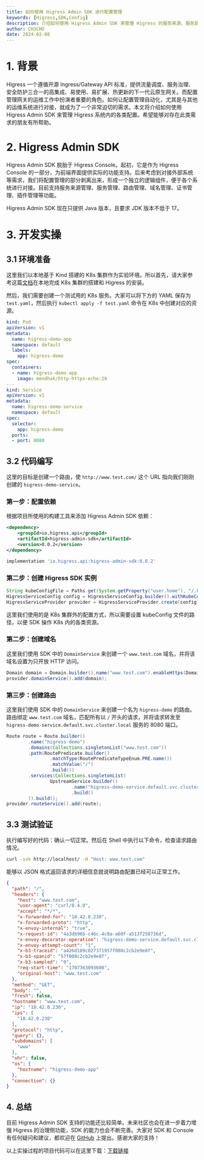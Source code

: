 ```yaml
---
title: 如何使用 Higress Admin SDK 进行配置管理
keywords: [Higress,SDK,Config]
description: 介绍如何使用 Higress Admin SDK 来管理 Higress 的服务来源、服务路由等各项配置。
author: CH3CHO
date: 2024-02-08
---
```


# 1. 背景

Higress 一个遵循开源 Ingress/Gateway API 标准，提供流量调度、服务治理、安全防护三合一的高集成、易使用、易扩展、热更新的下一代云原生网关。而配置管理网关的运维工作中扮演者重要的角色。如何让配置管理自动化，尤其是与其他的运维系统进行对接，就成为了一个非常迫切的需求。本文将介绍如何使用 Higress Admin SDK 来管理 Higress 系统内的各类配置。希望能够对存在此类需求的朋友有所帮助。

# 2. Higress Admin SDK

Higress Admin SDK 脱胎于 Higress Console。起初，它是作为 Higress Console 的一部分，为前端界面提供实际的功能支持。后来考虑到对接外部系统等需求，我们将配置管理的部分剥离出来，形成一个独立的逻辑组件，便于各个系统进行对接。目前支持服务来源管理、服务管理、路由管理、域名管理、证书管理、插件管理等功能。

Higress Admin SDK 现在只提供 Java 版本，且要求 JDK 版本不低于 17。

# 3. 开发实操

## 3.1 环境准备

这里我们以本地基于 Kind 搭建的 K8s 集群作为实验环境。所以首先，请大家参考这篇[文档](https://higress.io/zh-cn/docs/user/quickstart#%E5%9C%BA%E6%99%AF%E4%BA%8C%E5%9C%A8%E6%9C%AC%E5%9C%B0-k8s%E7%8E%AF%E5%A2%83%E4%B8%AD%E4%BD%BF%E7%94%A8)在本地完成 K8s 集群的搭建和 Higress 的安装。

然后，我们需要创建一个测试用的 K8s 服务。大家可以将下方的 YAML 保存为 `test.yaml`，然后执行 `kubectl apply -f test.yaml` 命令在 K8s 中创建对应的资源。

```yaml
kind: Pod
apiVersion: v1
metadata:
  name: higress-demo-app
  namespace: default
  labels:
    app: higress-demo
spec:
  containers:
  - name: higress-demo-app
    image: mendhak/http-https-echo:29
---
kind: Service
apiVersion: v1
metadata:
  name: higress-demo-service
  namespace: default
spec:
  selector:
    app: higress-demo
  ports:
  - port: 8080
```

## 3.2 代码编写

这里的目标是创建一个路由，使 `http://www.test.com/` 这个 URL 指向我们刚刚创建的 `higress-demo-service`。

### 第一步：配置依赖

根据项目所使用的构建工具来添加 Higress Admin SDK 依赖：

```xml
<dependency>
    <groupId>io.higress.api</groupId>
    <artifactId>higress-admin-sdk</artifactId>
    <version>0.0.2</version>
</dependency>
```

```gradle
implementation 'io.higress.api:higress-admin-sdk:0.0.2'
```

### 第二步：创建 Higress SDK 实例

```java
String kubeConfigFile = Paths.get(System.getProperty("user.home"), "/.kube/config").toString();
HigressServiceConfig config = HigressServiceConfig.builder().withKubeConfigPath(kubeConfigFile).build();
HigressServiceProvider provider = HigressServiceProvider.create(config);
```

这里我们使用的是 K8s 集群外的配置方式，所以需要设置 kubeConfig 文件的路径，以便 SDK 操作 K8s 内的各类资源。

### 第二步：创建域名

这里我们使用 SDK 中的 `DomainService` 来创建一个 `www.test.com` 域名，并将该域名设置为只开放 HTTP 访问。

```java
Domain domain = Domain.builder().name("www.test.com").enableHttps(Domain.EnableHttps.OFF).build();
provider.domainService().add(domain);
```

### 第三步：创建路由

这里我们使用 SDK 中的 `DomainService` 来创建一个名为 `higress-demo` 的路由。路由绑定 `www.test.com` 域名，匹配所有以 `/` 开头的请求，并将请求转发至 `higress-demo-service.default.svc.cluster.local` 服务的 8080 端口。

```java
Route route = Route.builder()
        .name("higress-demo")
        .domains(Collections.singletonList("www.test.com"))
        .path(RoutePredicate.builder()
                .matchType(RoutePredicateTypeEnum.PRE.name())
                .matchValue("/")
                .build())
        .services(Collections.singletonList(
                UpstreamService.builder()
                        .name("higress-demo-service.default.svc.cluster.local:8080")
                        .build()
        )).build();
provider.routeService().add(route);
```

## 3.3 测试验证

执行编写好的代码：确认一切正常。然后在 Shell 中执行以下命令，检查请求路由情况。

```bash
curl -svk http://localhost/ -H "Host: www.test.com"
```

能够以 JSON 格式返回请求的详细信息就说明路由配置已经可以正常工作。

```json
{
  "path": "/",
  "headers": {
    "host": "www.test.com",
    "user-agent": "curl/8.4.0",
    "accept": "*/*",
    "x-forwarded-for": "10.42.0.230",
    "x-forwarded-proto": "http",
    "x-envoy-internal": "true",
    "x-request-id": "4a3db96b-c46c-4c8a-a60f-a513f258736d",
    "x-envoy-decorator-operation": "higress-demo-service.default.svc.cluster.local:8080/*",
    "x-envoy-attempt-count": "1",
    "x-b3-traceid": "a426d189c027371957f008c2cb2e9e8f",
    "x-b3-spanid": "57f008c2cb2e9e8f",
    "x-b3-sampled": "0",
    "req-start-time": "1707363093608",
    "original-host": "www.test.com"
  },
  "method": "GET",
  "body": "",
  "fresh": false,
  "hostname": "www.test.com",
  "ip": "10.42.0.230",
  "ips": [
    "10.42.0.230"
  ],
  "protocol": "http",
  "query": {},
  "subdomains": [
    "www"
  ],
  "xhr": false,
  "os": {
    "hostname": "higress-demo-app"
  },
  "connection": {}
}
```

## 4. 总结

目前 Higress Admin SDK 支持的功能还比较简单。未来社区也会在进一步着力增强 Higress 的治理侧功能，SDK 的能力也会不断完善。大家对 SDK 和 Console 有任何疑问和建议，都欢迎在 [GitHub](https://github.com/higress-group/higress-console) 上提出。感谢大家的支持！

以上实操过程的项目代码可以在这里下载：[下载链接](../../../static/file/20240208_higress-admin-sdk-demo.zip)